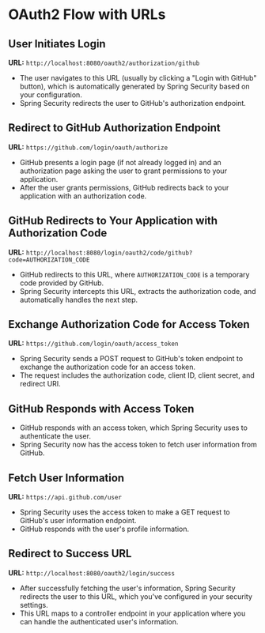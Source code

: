 # OAuth2 Flow with URLs

## User Initiates Login

**URL:** `http://localhost:8080/oauth2/authorization/github`

- The user navigates to this URL (usually by clicking a "Login with GitHub" button), which is automatically generated by Spring Security based on your configuration.
- Spring Security redirects the user to GitHub's authorization endpoint.

## Redirect to GitHub Authorization Endpoint

**URL:** `https://github.com/login/oauth/authorize`

- GitHub presents a login page (if not already logged in) and an authorization page asking the user to grant permissions to your application.
- After the user grants permissions, GitHub redirects back to your application with an authorization code.

## GitHub Redirects to Your Application with Authorization Code

**URL:** `http://localhost:8080/login/oauth2/code/github?code=AUTHORIZATION_CODE`

- GitHub redirects to this URL, where `AUTHORIZATION_CODE` is a temporary code provided by GitHub.
- Spring Security intercepts this URL, extracts the authorization code, and automatically handles the next step.

## Exchange Authorization Code for Access Token

**URL:** `https://github.com/login/oauth/access_token`

- Spring Security sends a POST request to GitHub's token endpoint to exchange the authorization code for an access token.
- The request includes the authorization code, client ID, client secret, and redirect URI.

## GitHub Responds with Access Token

- GitHub responds with an access token, which Spring Security uses to authenticate the user.
- Spring Security now has the access token to fetch user information from GitHub.

## Fetch User Information

**URL:** `https://api.github.com/user`

- Spring Security uses the access token to make a GET request to GitHub's user information endpoint.
- GitHub responds with the user's profile information.

## Redirect to Success URL

**URL:** `http://localhost:8080/oauth2/login/success`

- After successfully fetching the user's information, Spring Security redirects the user to this URL, which you've configured in your security settings.
- This URL maps to a controller endpoint in your application where you can handle the authenticated user's information.
